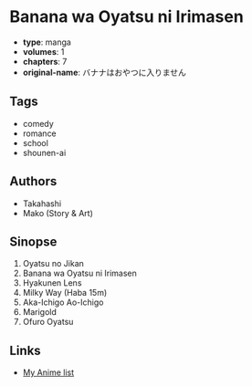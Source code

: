 # Banana wa Oyatsu ni Irimasen

-   **type**: manga
-   **volumes**: 1
-   **chapters**: 7
-   **original-name**: バナナはおやつに入りません

## Tags

-   comedy
-   romance
-   school
-   shounen-ai

## Authors

-   Takahashi
-   Mako (Story & Art)

## Sinopse

1. Oyatsu no Jikan
2. Banana wa Oyatsu ni Irimasen
3. Hyakunen Lens
4. Milky Way (Haba 15m)
5. Aka-Ichigo Ao-Ichigo
6. Marigold
7. Ofuro Oyatsu

## Links

-   [My Anime list](https://myanimelist.net/manga/58025/Banana_wa_Oyatsu_ni_Irimasen)
